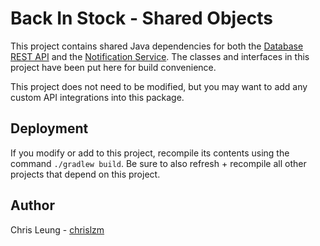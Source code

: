# Back In Stock - Shared Objects

This project contains shared Java dependencies for both the [Database REST API](RestApi) and the [Notification Service](NotificationService). The classes and interfaces in this project have been put here for build convenience.

This project does not need to be modified, but you may want to add any custom API integrations into this package.

## Deployment

If you modify or add to this project, recompile its contents using the command `./gradlew build`. Be sure to also refresh + recompile all other projects that depend on this project.

## Author

Chris Leung - [chrislzm](https://github.com/chrislzm)
